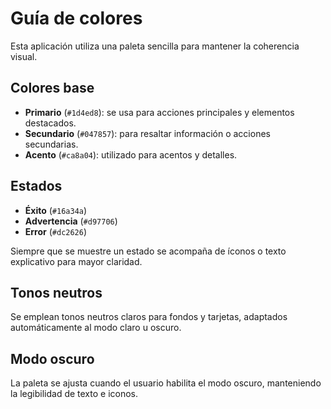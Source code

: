 # Guía de colores

Esta aplicación utiliza una paleta sencilla para mantener la coherencia visual.

## Colores base
- **Primario** (`#1d4ed8`): se usa para acciones principales y elementos destacados.
- **Secundario** (`#047857`): para resaltar información o acciones secundarias.
- **Acento** (`#ca8a04`): utilizado para acentos y detalles.

## Estados
- **Éxito** (`#16a34a`)
- **Advertencia** (`#d97706`)
- **Error** (`#dc2626`)

Siempre que se muestre un estado se acompaña de íconos o texto explicativo para mayor claridad.

## Tonos neutros
Se emplean tonos neutros claros para fondos y tarjetas, adaptados automáticamente al modo claro u oscuro.

## Modo oscuro
La paleta se ajusta cuando el usuario habilita el modo oscuro, manteniendo la legibilidad de texto e iconos.
